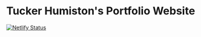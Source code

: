 # Tucker Humiston's Portfolio Website


[![Netlify Status](https://api.netlify.com/api/v1/badges/98be0e0f-b8db-4588-9433-6f0938d3e58f/deploy-status)](https://app.netlify.com/sites/tuckerhumiston/deploys)

